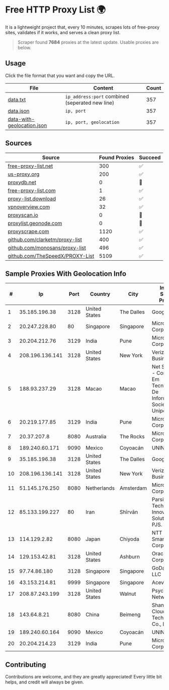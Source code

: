 
# Free HTTP Proxy List 🌍

It is a lightweight project that, every 10 minutes, scrapes lots of free-proxy sites, validates if it works, and serves a clean proxy list.


> Scraper found **7684** proxies at the latest update. Usable proxies are below.

## Usage

Click the file format that you want and copy the URL.


|File|Content|Count|
|----|-------|-----|
|[data.txt](https://raw.githubusercontent.com/themiralay/Proxy-List-World/master/data.txt)|`ip_address:port` combined (seperated new line)|357|
|[data.json](https://raw.githubusercontent.com/themiralay/Proxy-List-World/master/data.json)|`ip, port`|357|
|[data-with-geolocation.json](https://raw.githubusercontent.com/themiralay/Proxy-List-World/master/data-with-geolocation.json)|`ip, port, geolocation`|357|

## Sources

|Source|Found Proxies|Succeed|
|------|-------------|-------|
|[free-proxy-list.net](https://free-proxy-list.net)|300|✅|
|[us-proxy.org](https://www.us-proxy.org)|200|✅|
|[proxydb.net](http://proxydb.net)|0|🚫|
|[free-proxy-list.com](https://free-proxy-list.com/?page=&port=&type%5B%5D=http&type%5B%5D=https&up_time=0&search=Search)|1|✅|
|[proxy-list.download](https://www.proxy-list.download/HTTP)|26|✅|
|[vpnoverview.com](https://vpnoverview.com/privacy/anonymous-browsing/free-proxy-servers)|32|✅|
|[proxyscan.io](https://www.proxyscan.io)|0|🚫|
|[proxylist.geonode.com](https://proxylist.geonode.com/api/proxy-list?limit=300&page=1&sort_by=lastChecked&sort_type=desc&protocols=http,https)|0|🚫|
|[proxyscrape.com](https://api.proxyscrape.com/v2/?request=displayproxies&protocol=http&timeout=10000&country=all&ssl=all&anonymity=all)|1120|✅|
|[github.com/clarketm/proxy-list](https://raw.githubusercontent.com/clarketm/proxy-list/master/proxy-list-raw.txt)|400|✅|
|[github.com/monosans/proxy-list](https://raw.githubusercontent.com/monosans/proxy-list/main/proxies/http.txt)|496|✅|
|[github.com/TheSpeedX/PROXY-List](https://raw.githubusercontent.com/TheSpeedX/PROXY-List/master/http.txt)|5109|✅|


## Sample Proxies With Geolocation Info

|#|Ip|Port|Country|City|Internet Service Provider|
|-|--|----|-------|----|-------------------------|
|1|35.185.196.38|3128|United States|The Dalles|Google LLC|
|2|20.247.228.80|80|Singapore|Singapore|Microsoft Corporation|
|3|20.204.212.76|3129|India|Pune|Microsoft Corporation|
|4|208.196.136.141|3128|United States|New York|Verizon Business|
|5|188.93.237.29|3128|Macao|Macao|Net Solutions - Consultoria Em Tecnologias De Informacao, Sociedade Unipessoal|
|6|20.219.177.85|3129|India|Pune|Microsoft Corporation|
|7|20.37.207.8|8080|Australia|The Rocks|Microsoft Corporation|
|8|189.240.60.171|9090|Mexico|Coyoacán|UNINET|
|9|35.185.196.38|3128|United States|The Dalles|Google LLC|
|10|208.196.136.141|3128|United States|New York|Verizon Business|
|11|51.145.176.250|8080|Netherlands|Amsterdam|Microsoft Corporation|
|12|85.133.199.227|80|Iran|Shīrvān|Parsian Technology Innovative Solution Co., PJS.|
|13|114.129.2.82|8080|Japan|Chiyoda|NTT SmartConnect Corporation|
|14|129.153.42.81|3128|United States|Ashburn|Oracle Corporation|
|15|97.74.86.180|3128|Singapore|Singapore|GoDaddy.com, LLC|
|16|43.153.214.81|9999|Singapore|Singapore|Aceville Pte.ltd|
|17|208.87.243.199|3128|United States|Walnut|Psychz Networks|
|18|143.64.8.21|8080|China|Beimeng|Shanghai Blue Cloud Technology Co., Ltd|
|19|189.240.60.164|9090|Mexico|Coyoacán|UNINET|
|20|20.204.214.23|3129|India|Pune|Microsoft Corporation|



## Contributing

Contributions are welcome, and they are greatly appreciated! Every
little bit helps, and credit will always be given.

